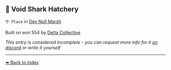 ## 🦈 Void Shark Hatchery

`🪧 Place` in [Dev Null Marsh](/dev_null_marsh.html)

Built on eon 554 by [Delta Collective](/delta_collective.html)

_This entry is considered incomplete - you can request more info for it [on discord](<https://discord.com/channels/562910943848169472/1173922660489633802>) or write it yourself_


----------
[⬅️ Back to index](/index.md#3e80_s)